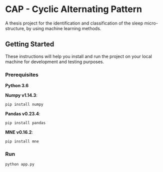 # CAP - Cyclic Alternating Pattern

A thesis project for the identification and classification of the sleep micro-structure, by using machine learning methods.

## Getting Started

These instructions will help you install and run the project on your local machine for development and testing purposes.

### Prerequisites

**Python 3.6** 

**Numpy v1.14.3**:

```
pip install numpy
```

**Pandas v0.23.4**:

```
pip install pandas
```

**MNE v0.16.2**:
 
```
pip install mne
```

### Run

```
python app.py
```
